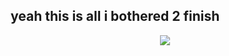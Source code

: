 ## ‎ ‎ ‎ ‎ ‎ ‎ ‎ ‎ ‎ ‎ ‎ ‎ ‎ ‎ ‎ ‎ ‎ ‎ ‎‎ ‎ ‎ ‎ ‎ ‎‎‎ ‎  ‎  ‎ ‎ ‎  ‎ ‎ ‎ ‎ ‎ ‎ ‎ ‎ ‎  ‎ ‎ ‎ ‎ ‎ ‎ ‎ ‎ yeah this is all i bothered 2 finish
<p align="center">
  <img src="https://private-user-images.githubusercontent.com/170719355/347176590-bf196c5b-d8e4-4528-8ddb-e8520273fe5f.png?jwt=eyJhbGciOiJIUzI1NiIsInR5cCI6IkpXVCJ9.eyJpc3MiOiJnaXRodWIuY29tIiwiYXVkIjoicmF3LmdpdGh1YnVzZXJjb250ZW50LmNvbSIsImtleSI6ImtleTUiLCJleHAiOjE3MjA1Njc5OTUsIm5iZiI6MTcyMDU2NzY5NSwicGF0aCI6Ii8xNzA3MTkzNTUvMzQ3MTc2NTkwLWJmMTk2YzViLWQ4ZTQtNDUyOC04ZGRiLWU4NTIwMjczZmU1Zi5wbmc_WC1BbXotQWxnb3JpdGhtPUFXUzQtSE1BQy1TSEEyNTYmWC1BbXotQ3JlZGVudGlhbD1BS0lBVkNPRFlMU0E1M1BRSzRaQSUyRjIwMjQwNzA5JTJGdXMtZWFzdC0xJTJGczMlMkZhd3M0X3JlcXVlc3QmWC1BbXotRGF0ZT0yMDI0MDcwOVQyMzI4MTVaJlgtQW16LUV4cGlyZXM9MzAwJlgtQW16LVNpZ25hdHVyZT1hNGNhOGZhMWVmMThlMTExNWJmMWQ4YjRjNGY2Y2YzYWNjYjYxNzAzMTc2NmQ0MDllYWEyNWVmMzEyZTU1OGE4JlgtQW16LVNpZ25lZEhlYWRlcnM9aG9zdCZhY3Rvcl9pZD0wJmtleV9pZD0wJnJlcG9faWQ9MCJ9.xw0xVcOHjhV6wXi6PZB7Wyy0Mg6Ml9PCk1npkdr-eBQ"/>
</p>
